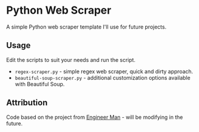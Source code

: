 # Python Web Scraper
A simple Python web scraper template I'll use for future projects.

## Usage
Edit the scripts to suit your needs and run the script.

- `regex-scraper.py` - simple regex web scraper, quick and dirty approach.
- `beautiful-soup-scraper.py` - additional customization options available with Beautiful Soup.

## Attribution
Code based on the project from [Engineer Man](https://github.com/engineer-man/youtube/tree/master/042) - will be modifying in the future.